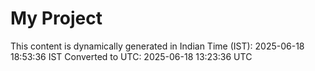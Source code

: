 # My Project

This content is dynamically generated in Indian Time (IST): 2025-06-18 18:53:36 IST
Converted to UTC: 2025-06-18 13:23:36 UTC
